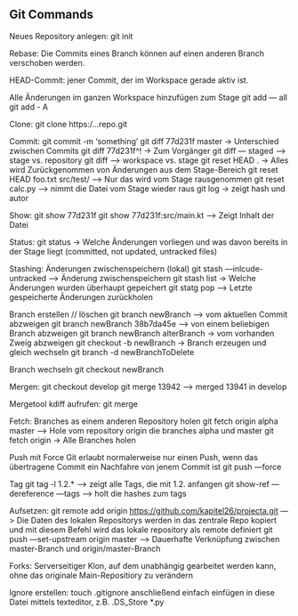## Git Commands

Neues Repository anlegen:
git init

Rebase:
Die Commits eines Branch können auf einen anderen Branch verschoben werden.

HEAD-Commit:
jener Commit, der im Workspace gerade aktiv ist.

Alle Änderungen im ganzen Workspace hinzufügen zum Stage
git add — all
git add - A

Clone:
git clone https:/…repo.git

Commit:
git commit -m ‘something’
git diff 77d231f master -> Unterschied zwischen Commits
git diff 77d231f^! -> Zum Vorgänger
git diff — staged —> stage vs. repository
git diff —> workspace vs. stage
git reset HEAD . -> Alles wird Zurückgenommen von Änderungen aus dem Stage-Bereich
git reset HEAD foo.txt src/test/ —> Nur das wird vom Stage rausgenommen
git reset calc.py —> nimmt die Datei vom Stage wieder raus
git log -> zeigt hash und autor

Show:
git show 77d231f
git show 77d231f:src/main.kt —> Zeigt Inhalt der Datei

Status:
git status -> Welche Änderungen vorliegen und was davon bereits in der Stage liegt (committed, not updated, untracked files)

Stashing:
Änderungen zwischenspeichern (lokal)
git stash —inlcude-untracked —> Änderung zwischenspeichern
git stash list -> Welche Änderungen wurden überhaupt gepeichert
git statg pop —> Letzte gespeicherte Änderungen zurückholen

Branch erstellen // löschen
git branch newBranch —> vom aktuellen Commit abzweigen
git branch newBranch 38b7da45e —> von einem beliebigen Branch abzweigen
git branch newBranch alterBranch -> vom vorhanden Zweig abzweigen
git checkout -b newBranch -> Branch erzeugen und gleich wechseln
git branch -d newBranchToDelete

Branch wechseln
git checkout newBranch

Mergen:
git checkout develop
git merge 13942 —> merged 13941 in develop

Mergetool kdiff aufrufen:
git merge

Fetch:
Branches as einem anderen Repository holen
git fetch origin alpha master —> Hole vom repository origin die branches alpha und master
git fetch origin -> Alle Branches holen

Push mit Force
Git erlaubt normalerweise nur einen Push, wenn das übertragene Commit ein Nachfahre von jenem Commit ist
git push —force

Tag
git tag -l 1.2.* —> zeigt alle Tags, die mit 1.2. anfangen
git show-ref —dereference —tags —> holt die hashes zum tags


Aufsetzen:
git remote add origin https://github.com/kapitel26/projecta.git —> Die Daten des lokalen Repositorys werden in das zentrale Repo kopiert und mit diesem Befehl wird das lokale repository als remote definiert
git push —set-upstream origin master —> Dauerhafte Verknüpfung zwischen master-Branch und origin/master-Branch

Forks:
Serverseitiger Klon, auf dem unabhängig gearbeitet werden kann, ohne das originale Main-Repositiory zu verändern

Ignore erstellen:
touch .gitignore
anschließend einfach einfügen in diese Datei mittels texteditor, z.B.
.DS_Store
*.py